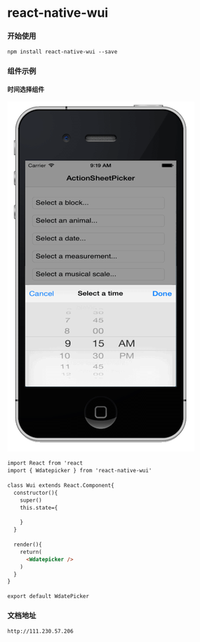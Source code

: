 # react-native-wui

### 开始使用
```html
npm install react-native-wui --save
```

### 组件示例

#### 时间选择组件
![avatar](./src/resources/demoimg/wdatepicker.jpg)


``` html
import React from 'react
import { Wdatepicker } from 'react-native-wui'

class Wui extends React.Component{
  constructor(){
    super()
    this.state={

    }
  }

  render(){
    return(
      <Wdatepicker />
    )
  }
}

export default WdatePicker
```

### 文档地址
```html
http://111.230.57.206
```